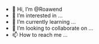 - 👋 Hi, I’m @Roawend
- 👀 I’m interested in ...
- 🌱 I’m currently learning ...
- 💞️ I’m looking to collaborate on ...
- 📫 How to reach me ...

<!---
Roawend/Roawend is a ✨ special ✨ repository because its `README.md` (this file) appears on your GitHub profile.
You can click the Preview link to take a look at your changes.
--->

